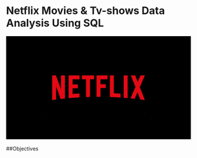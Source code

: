 # Netflix Movies & Tv-shows Data Analysis Using SQL
![Netflix Logo](https://raw.githubusercontent.com/adnanalam8360/Netflix/refs/heads/main/Netflix-logo.webp)

##Objectives

